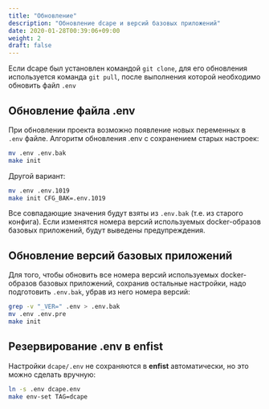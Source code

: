 ```yaml
---
title: "Обновление"
description: "Обновление dcape и версий базовых приложений"
date: 2020-01-28T00:39:06+09:00
weight: 2
draft: false
---
```


Если dcape был установлен командой `git clone`, для его обновления используется команда `git pull`, после выполнения которой необходимо обновить файл `.env`

## Обновление файла .env

При обновлении проекта возможно появление новых переменных в `.env` файле.
Алгоритм обновления .env с сохранением старых настроек:

```bash
mv .env .env.bak
make init
```

Другой вариант:

```bash
mv .env .env.1019
make init CFG_BAK=.env.1019
```

Все совпадающие значения будут взяты из `.env.bak` (т.е. из старого конфига).
Если изменятся номера версий используемых docker-образов базовых приложений, будут выведены предупреждения.

## Обновление версий базовых приложений

Для того, чтобы обновить все номера версий используемых docker-образов базовых приложений, сохранив остальные настройки, надо подготовить `.env.bak`, убрав из него номера версий:

```bash
grep -v "_VER=" .env > .env.bak
mv .env .env.pre
make init
```

## Резервирование .env в enfist

Настройки `dcape/.env` не сохраняются в **enfist** автоматически, но это можно сделать вручную:

```bash
ln -s .env dcape.env
make env-set TAG=dcape
```

